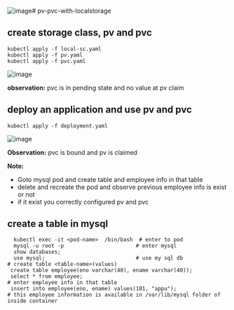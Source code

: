 ![image](https://github.com/user-attachments/assets/66c8db5f-ba06-4839-8288-4606f53dcff9)# pv-pvc-with-localstorage
## create storage class, pv and pvc
```
kubectl apply -f local-sc.yaml
kubectl apply -f pv.yaml
kubectl apply -f pvc.yaml
```

![image](https://github.com/user-attachments/assets/febe8f75-16b9-4b96-9cda-830c70338781)

**observation:** pvc is in pending state and no value at pv claim

## deploy an application and use pv and pvc
```
kubectl apply -f deployment.yaml
```
![image](https://github.com/user-attachments/assets/0249d9f6-8838-4320-8f51-f41f9aa4ee70)

**Observation:** pvc is bound and pv is claimed

**Note:** 
- Goto mysql pod and create table and employee info in that table
- delete and recreate the pod and observe previous employee info is exist or not
- if it exist you correctly configured pv and pvc



## create a table in mysql
```
  kubectl exec -it <pod-name>  /bin/bash  # enter to pod
  mysql -u root -p                       # enter mysql
  show databases;
  use mysql;                             # use my sql db
# create table <table-name>(values)
 create table employee(eno varchar(40), ename varchar(40));
 select * from employee;
# enter employee info in that table
 insert into employee(eno, ename) values(101, "appu");
# this employee information is available in /var/lib/mysql folder of inside container
```
